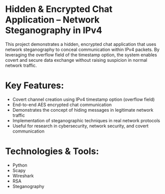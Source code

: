 # Hidden & Encrypted Chat Application – Network Steganography in IPv4
This project demonstrates a hidden, encrypted chat application that uses network steganography to conceal communication within IPv4 packets. By leveraging the overflow field of the timestamp option, the system enables covert and secure data exchange without raising suspicion in normal network traffic.

# Key Features:
- Covert channel creation using IPv4 timestamp option (overflow field)
- End-to-end AES encrypted chat communication
- Demonstrates the concept of hiding messages in legitimate network traffic
- Implementation of steganographic techniques in real network protocols
- Useful for research in cybersecurity, network security, and covert communication

# Technologies & Tools:
- Python
- Scapy
- Wireshark
- RSA
- Steganography

